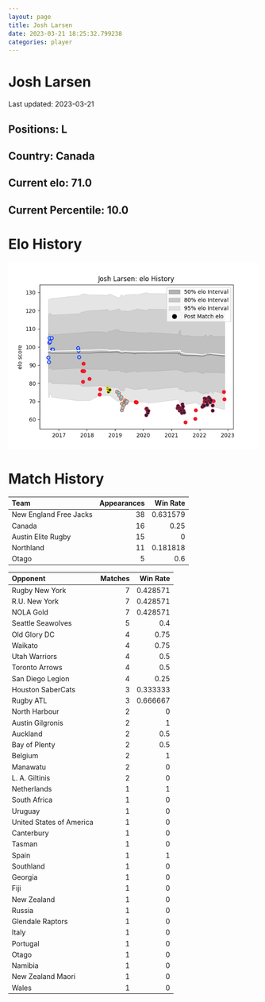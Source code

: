 ```yaml
---  
layout: page  
title: Josh Larsen  
date: 2023-03-21 18:25:32.799238  
categories: player  
---
```

# Josh Larsen


Last updated: 2023-03-21
## Positions: L

## Country: Canada

## Current elo: 71.0

## Current Percentile: 10.0

# Elo History


![elo history](history_JoshLarsen.png)
# Match History


| Team                   |   Appearances |   Win Rate |
|:-----------------------|--------------:|-----------:|
| New England Free Jacks |            38 |   0.631579 |
| Canada                 |            16 |   0.25     |
| Austin Elite Rugby     |            15 |   0        |
| Northland              |            11 |   0.181818 |
| Otago                  |             5 |   0.6      |

| Opponent                 |   Matches |   Win Rate |
|:-------------------------|----------:|-----------:|
| Rugby New York           |         7 |   0.428571 |
| R.U. New York            |         7 |   0.428571 |
| NOLA Gold                |         7 |   0.428571 |
| Seattle Seawolves        |         5 |   0.4      |
| Old Glory DC             |         4 |   0.75     |
| Waikato                  |         4 |   0.75     |
| Utah Warriors            |         4 |   0.5      |
| Toronto Arrows           |         4 |   0.5      |
| San Diego Legion         |         4 |   0.25     |
| Houston SaberCats        |         3 |   0.333333 |
| Rugby ATL                |         3 |   0.666667 |
| North Harbour            |         2 |   0        |
| Austin Gilgronis         |         2 |   1        |
| Auckland                 |         2 |   0.5      |
| Bay of Plenty            |         2 |   0.5      |
| Belgium                  |         2 |   1        |
| Manawatu                 |         2 |   0        |
| L. A. Giltinis           |         2 |   0        |
| Netherlands              |         1 |   1        |
| South Africa             |         1 |   0        |
| Uruguay                  |         1 |   0        |
| United States of America |         1 |   0        |
| Canterbury               |         1 |   0        |
| Tasman                   |         1 |   0        |
| Spain                    |         1 |   1        |
| Southland                |         1 |   0        |
| Georgia                  |         1 |   0        |
| Fiji                     |         1 |   0        |
| New Zealand              |         1 |   0        |
| Russia                   |         1 |   0        |
| Glendale Raptors         |         1 |   0        |
| Italy                    |         1 |   0        |
| Portugal                 |         1 |   0        |
| Otago                    |         1 |   0        |
| Namibia                  |         1 |   0        |
| New Zealand Maori        |         1 |   0        |
| Wales                    |         1 |   0        |